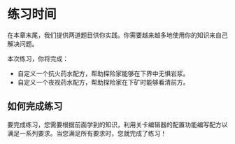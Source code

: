 # 练习时间

在本章末尾，我们提供两道题目供你实践。你需要越来越多地使用你的知识来自己解决问题。

本次练习，你将完成：

- 自定义一个抗火药水配方，帮助探险家能够在下界中无惧岩浆。
- 自定义一个夜视药水配方，帮助探险家在下矿时能够看清前方。

## 如何完成练习

要完成练习，您需要根据前面学到的知识，利用关卡编辑器的配置功能编写配方以满足一系列要求。当您满足所有要求时，您就完成了练习！

